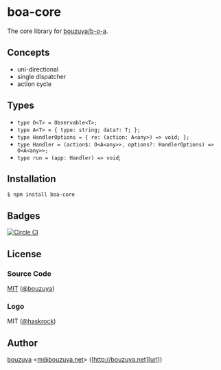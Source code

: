 # boa-core

The core library for [bouzuya/b-o-a][].

[bouzuya/b-o-a]: https://github.com/bouzuya/b-o-a

## Concepts

- uni-directional
- single dispatcher
- action cycle

## Types

- `type O<T> = Observable<T>;`
- `type A<T> = { type: string; data?: T; };`
- `type HandlerOptions = { re: (action: A<any>) => void; };`
- `type Handler = (action$: O<A<any>>, options?: HandlerOptions) => O<A<any>>;`
- `type run = (app: Handler) => void`;

## Installation

```
$ npm install boa-core
```

## Badges

[![Circle CI][circleci-badge-url]][circleci-url]

## License

### Source Code

[MIT](LICENSE) ([@bouzuya][user])

### Logo

MIT ([@haskrock](https://github.com/hashrock))

## Author

[bouzuya][user] &lt;[m@bouzuya.net][email]&gt; ([http://bouzuya.net][url])

[user]: https://github.com/bouzuya
[email]: mailto:m@bouzuya.net
[url]: http://bouzuya.net
[circleci-badge-url]: https://circleci.com/gh/bouzuya/boa-core.svg?style=svg
[circleci-url]: https://circleci.com/gh/bouzuya/boa-core
